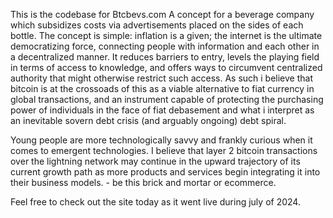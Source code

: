 This is the codebase for Btcbevs.com A concept for a beverage company which subsidizes costs via advertisements placed on the sides of each bottle.
The concept is simple: inflation is a given; the internet is the ultimate democratizing force, connecting people with information and each other in a decentralized manner.
It reduces barriers to entry, levels the playing field in terms of access to knowledge, and offers ways to circumvent centralized authority that might otherwise restrict such access.
As such i believe that bitcoin is at the crossoads of this as a viable alternative to fiat currency in global transactions, and an instrument capable of protecting the purchasing power of individuals
in the face of fiat debasement and what i interpret as an inevitable sovern debt crisis (and arguably ongoing) debt spiral.

Young people are more technologically savvy and frankly curious when it comes to emergent technologies. I believe that layer 2 bitcoin transactions over the lightning network may continue in 
the upward trajectory of its current growth path as more products and services begin integrating it into their business models. - be this brick and mortar or ecommerce.

Feel free to check out the site today as it went live during july of 2024.
